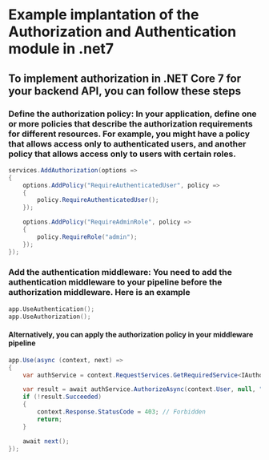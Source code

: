 # Example implantation of the Authorization and Authentication module in .net7

## To implement authorization in .NET Core 7 for your backend API, you can follow these steps

### Define the authorization policy: In your application, define one or more policies that describe the authorization requirements for different resources. For example, you might have a policy that allows access only to authenticated users, and another policy that allows access only to users with certain roles.

```c#
services.AddAuthorization(options =>
{
    options.AddPolicy("RequireAuthenticatedUser", policy =>
    {
        policy.RequireAuthenticatedUser();
    });

    options.AddPolicy("RequireAdminRole", policy =>
    {
        policy.RequireRole("admin");
    });
});
```

### Add the authentication middleware: You need to add the authentication middleware to your pipeline before the authorization middleware. Here is an example

```c
app.UseAuthentication();
app.UseAuthorization();
```

#### Alternatively, you can apply the authorization policy in your middleware pipeline

```c#
app.Use(async (context, next) =>
{
    var authService = context.RequestServices.GetRequiredService<IAuthorizationService>();

    var result = await authService.AuthorizeAsync(context.User, null, "RequireAdminRole");
    if (!result.Succeeded)
    {
        context.Response.StatusCode = 403; // Forbidden
        return;
    }

    await next();
});
```
